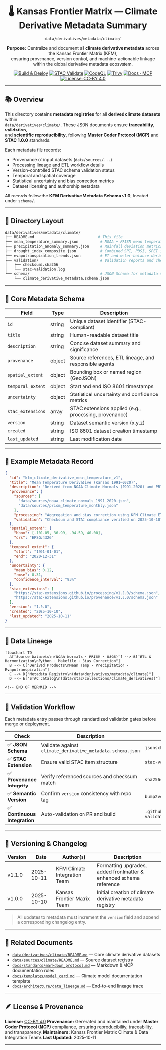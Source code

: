 <div align="center">

# 🌡️ Kansas Frontier Matrix — Climate Derivative Metadata Summary  
`data/derivatives/metadata/climate/`

**Purpose:** Centralize and document all **climate derivative metadata** across the Kansas Frontier Matrix (KFM),  
ensuring provenance, version control, and machine-actionable linkage within the global derivative metadata ecosystem.

[![Build & Deploy](https://img.shields.io/github/actions/workflow/status/bartytime4life/Kansas-Frontier-Matrix/site.yml?label=Build%20%26%20Deploy)](../../../../../.github/workflows/site.yml)
[![STAC Validate](https://img.shields.io/badge/STAC-validate-blue)](../../../../../.github/workflows/stac-validate.yml)
[![CodeQL](https://img.shields.io/github/actions/workflow/status/bartytime4life/Kansas-Frontier-Matrix/codeql.yml?label=CodeQL)](../../../../../.github/workflows/codeql.yml)
[![Trivy](https://img.shields.io/badge/Container-Scan-informational)](../../../../../.github/workflows/trivy.yml)
[![Docs · MCP](https://img.shields.io/badge/Docs-MCP-blue)](../../../../../docs/)
[![License: CC-BY 4.0](https://img.shields.io/badge/License-CC--BY%204.0-lightgrey)](../../../../../LICENSE)

</div>

---

## 📚 Overview

This directory contains **metadata registries** for all **derived climate datasets** within  
`data/derivatives/climate/`. These JSON documents ensure **traceability**, **validation**,  
and **scientific reproducibility**, following **Master Coder Protocol (MCP)** and **STAC 1.0.0** standards.

Each metadata file records:
- Provenance of input datasets (`data/sources/...`)
- Processing lineage and ETL workflow details
- Version-controlled STAC schema validation status
- Temporal and spatial coverage
- Statistical uncertainty and bias correction metrics
- Dataset licensing and authorship metadata

All records follow the **KFM Derivative Metadata Schema v1.0**, located under `schema/`.

---

## 🧩 Directory Layout

```bash
data/derivatives/metadata/climate/
├── README.md                             # This file
├── mean_temperature_summary.json          # NOAA + PRISM mean temperature composites
├── precipitation_anomaly_summary.json     # Rainfall deviation metrics
├── drought_index_composite.json           # Combined SPI, PDSI, SPEI indices
├── evapotranspiration_trends.json         # ET and water-balance derived data
├── validation/                            # Validation reports and checksums
│   ├── checksums.sha256
│   └── stac-validation.log
└── schema/                                # JSON Schema for metadata validation
    └── climate_derivative_metadata.schema.json
````

---

## 🧮 Core Metadata Schema

| Field             | Type   | Description                                            |
| ----------------- | ------ | ------------------------------------------------------ |
| `id`              | string | Unique dataset identifier (STAC-compliant)             |
| `title`           | string | Human-readable dataset title                           |
| `description`     | string | Concise dataset summary and significance               |
| `provenance`      | object | Source references, ETL lineage, and responsible agents |
| `spatial_extent`  | object | Bounding box or named region (GeoJSON)                 |
| `temporal_extent` | object | Start and end ISO 8601 timestamps                      |
| `uncertainty`     | object | Statistical uncertainty and confidence metrics         |
| `stac_extensions` | array  | STAC extensions applied (e.g., processing, provenance) |
| `version`         | string | Dataset semantic version (x.y.z)                       |
| `created`         | string | ISO 8601 dataset creation timestamp                    |
| `last_updated`    | string | Last modification date                                 |

---

## 🧠 Example Metadata Record

```json
{
  "id": "kfm_climate_derivative_mean_temperature_v1",
  "title": "Mean Temperature Derivative (Kansas 1991–2020)",
  "description": "Derived from NOAA Climate Normals (1991–2020) and PRISM gridded temperature datasets.",
  "provenance": {
    "sources": [
      "data/sources/noaa_climate_normals_1991_2020.json",
      "data/sources/prism_temperature_monthly.json"
    ],
    "processing": "Aggregation and bias correction using KFM Climate ETL v1.2",
    "validation": "Checksum and STAC compliance verified on 2025-10-10"
  },
  "spatial_extent": {
    "bbox": [-102.05, 36.99, -94.59, 40.00],
    "crs": "EPSG:4326"
  },
  "temporal_extent": {
    "start": "1991-01-01",
    "end": "2020-12-31"
  },
  "uncertainty": {
    "mean_bias": 0.12,
    "rmse": 0.31,
    "confidence_interval": "95%"
  },
  "stac_extensions": [
    "https://stac-extensions.github.io/processing/v1.1.0/schema.json",
    "https://stac-extensions.github.io/provenance/v1.0.0/schema.json"
  ],
  "version": "1.0.0",
  "created": "2025-10-10",
  "last_updated": "2025-10-11"
}
```

---

## 🧭 Data Lineage

```mermaid
flowchart TD
  A["Source Datasets\n(NOAA Normals · PRISM · USGS)"] --> B["ETL & Harmonization\nPython · Makefile · Bias Correction"]
  B --> C["Derived Products\nMean Temp · Precipitation · Evapotranspiration"]
  C --> D["Metadata Registry\n(data/derivatives/metadata/climate)"]
  D --> E["STAC Catalog\n(data/stac/collections/climate_derivatives)"]

<!-- END OF MERMAID -->
```

---

## 🧪 Validation Workflow

Each metadata entry passes through standardized validation gates before merge or deployment.

| Check                        | Description                                                | Tool                                  |
| ---------------------------- | ---------------------------------------------------------- | ------------------------------------- |
| ✅ **JSON Schema**            | Validate against `climate_derivative_metadata.schema.json` | `jsonschema-cli`                      |
| ✅ **STAC Extension**         | Ensure valid STAC item structure                           | `stac-validator`                      |
| ✅ **Provenance Integrity**   | Verify referenced sources and checksum match               | `sha256sum`                           |
| ✅ **Semantic Version**       | Confirm `version` consistency with repo tag                | `bump2version`                        |
| ✅ **Continuous Integration** | Auto-validation on PR and build                            | `.github/workflows/stac-validate.yml` |

---

## 🧾 Versioning & Changelog

| Version | Date       | Author(s)                    | Description                                                        |
| ------- | ---------- | ---------------------------- | ------------------------------------------------------------------ |
| v1.1.0  | 2025-10-11 | KFM Climate Integration Team | Formatting upgrades, added frontmatter & enhanced schema reference |
| v1.0.0  | 2025-10-10 | Kansas Frontier Matrix Team  | Initial creation of climate derivative metadata registry           |

> All updates to metadata must increment the `version` field and append a corresponding changelog entry.

---

## 🧩 Related Documents

* [`data/derivatives/climate/README.md`](../../climate/README.md) — Core climate derivative datasets
* [`data/sources/climate/README.md`](../../../sources/climate/README.md) — Source dataset registry
* [`docs/standards/markdown_protocol.md`](../../../../../docs/standards/markdown_protocol.md) — Markdown & MCP documentation rules
* [`docs/templates/model_card.md`](../../../../../docs/templates/model_card.md) — Climate model documentation template
* [`docs/architecture/data_lineage.md`](../../../../../docs/architecture/data_lineage.md) — End-to-end lineage trace

---

## 🪶 License & Provenance

**License:** [CC-BY 4.0](../../../../../LICENSE)
**Provenance:** Generated and maintained under **Master Coder Protocol (MCP)** compliance, ensuring reproducibility, traceability, and transparency.
**Maintainers:** Kansas Frontier Matrix Climate & Data Integration Teams
**Last Updated:** 2025-10-11

---

```
